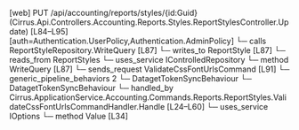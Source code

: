 [web] PUT /api/accounting/reports/styles/{id:Guid}  (Cirrus.Api.Controllers.Accounting.Reports.Styles.ReportStylesController.Update)  [L84–L95] [auth=Authentication.UserPolicy,Authentication.AdminPolicy]
  └─ calls ReportStyleRepository.WriteQuery [L87]
  └─ writes_to ReportStyle [L87]
    └─ reads_from ReportStyles
  └─ uses_service IControlledRepository<ReportStyle>
    └─ method WriteQuery [L87]
  └─ sends_request ValidateCssFontUrlsCommand [L91]
    └─ generic_pipeline_behaviors 2
      └─ DatagetTokenSyncBehaviour
      └─ DatagetTokenSyncBehaviour
    └─ handled_by Cirrus.ApplicationService.Accounting.Commands.Reports.ReportStyles.ValidateCssFontUrlsCommandHandler.Handle [L24–L60]
      └─ uses_service IOptions<CssTemplatesConfig>
        └─ method Value [L34]

